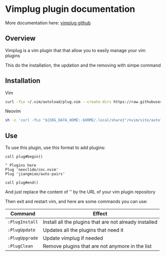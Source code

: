 # Vimplug plugin documentation

More documentation here: [vimplug github](https://github.com/junegunn/vim-plug)

## Overview

Vimplug is a vim plugin that that allow you to easily manage your vim plugins

This do the installation, the updation and the removing with simpe command

## Installation

Vim

```bash
curl -fLo ~/.vim/autoload/plug.vim --create-dirs https://raw.githubusercontent.com/junegunn/vim-plug/master/plug.vim
```

Neovim

```bash
sh -c 'curl -fLo "${XDG_DATA_HOME:-$HOME/.local/share}"/nvim/site/autoload/plug.vim --create-dirs https://raw.githubusercontent.com/junegunn/vim-plug/master/plug.vim'
```

## Use

To use this plugin, use this format to add plugins:

```vim
call plug#begin()

" Plugins here
Plug 'neoclide/coc.nvim'
Plug 'jiangmiao/auto-pairs'

call plug#end()
```

And just replace the content of '' by the URL of your vim plugin repository

Then exit and restart vim, and here are some commands you can use:

|Command       |Effect                                                |
|--------------|------------------------------------------------------|
|`:PlugInstall`|Install all the plugins that are not already installed|
|`:PlugUpdate` |Updates all the plugins that need it                  |
|`:PlugUpgrade`|Update vimplug if needed                              |
|`:PlugClean`  |Remove plugins that are not anymore in the list       |
